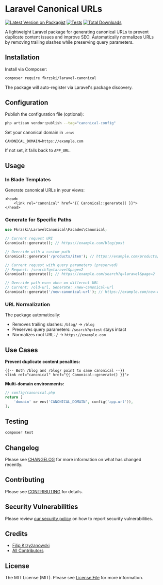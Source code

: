 # Laravel Canonical URLs

[![Latest Version on Packagist](https://img.shields.io/packagist/v/fkrzski/laravel-canonical.svg?style=for-the-badge)](https://packagist.org/packages/fkrzski/laravel-canonical)
[![Tests](https://img.shields.io/github/actions/workflow/status/fkrzski/laravel-canonical/tests.yml?branch=main&label=tests&style=for-the-badge)](https://github.com/fkrzski/laravel-canonical/actions/workflows/tests.yml)
[![Total Downloads](https://img.shields.io/packagist/dt/fkrzski/laravel-canonical.svg?style=for-the-badge)](https://packagist.org/packages/fkrzski/laravel-canonical)

A lightweight Laravel package for generating canonical URLs to prevent duplicate content issues and improve SEO. Automatically normalizes URLs by removing trailing slashes while preserving query parameters.

## Installation

Install via Composer:

```bash
composer require fkrzski/laravel-canonical
```

The package will auto-register via Laravel's package discovery.

## Configuration

Publish the configuration file (optional):

```bash
php artisan vendor:publish --tag="canonical-config"
```

Set your canonical domain in `.env`:

```env
CANONICAL_DOMAIN=https://example.com
```

If not set, it falls back to `APP_URL`.

## Usage

### In Blade Templates

Generate canonical URLs in your views:

```blade
<head>
    <link rel="canonical" href="{{ Canonical::generate() }}">
</head>
```

### Generate for Specific Paths

```php
use Fkrzski\LaravelCanonical\Facades\Canonical;

// Current request URI
Canonical::generate(); // https://example.com/blog/post

// Override with a custom path
Canonical::generate('/products/item'); // https://example.com/products/item

// Current request with query parameters (preserved)
// Request: /search?q=laravel&page=2
Canonical::generate(); // https://example.com/search?q=laravel&page=2

// Override path even when on different URL
// Current: /old-url, Generate: /new-canonical-url
Canonical::generate('/new-canonical-url'); // https://example.com/new-canonical-url
```

### URL Normalization

The package automatically:
- Removes trailing slashes: `/blog/` → `/blog`
- Preserves query parameters: `/search?q=test` stays intact
- Normalizes root URL: `/` → `https://example.com`

## Use Cases

**Prevent duplicate content penalties:**
```blade
{{-- Both /blog and /blog/ point to same canonical --}}
<link rel="canonical" href="{{ Canonical::generate() }}">
```

**Multi-domain environments:**
```php
// config/canonical.php
return [
    'domain' => env('CANONICAL_DOMAIN', config('app.url')),
];
```

## Testing

```bash
composer test
```

## Changelog

Please see [CHANGELOG](CHANGELOG.md) for more information on what has changed recently.

## Contributing

Please see [CONTRIBUTING](https://github.com/spatie/.github/blob/main/CONTRIBUTING.md) for details.

## Security Vulnerabilities

Please review [our security policy](../../security/policy) on how to report security vulnerabilities.

## Credits

- [Filip Krzyżanowski](https://github.com/fkrzski)
- [All Contributors](../../contributors)

## License

The MIT License (MIT). Please see [License File](LICENSE.md) for more information.
